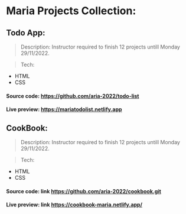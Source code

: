 # Maria Projects Collection:

## Todo App:
> Description:
Instructor required to finish 12 projects untill Monday 29/11/2022.

> Tech:
- HTML
- CSS

#### Source code: https://github.com/aria-2022/todo-list
#### Live preview: https://mariatodolist.netlify.app


## CookBook:
> Description:
Instructor required to finish 12 projects untill Monday 29/11/2022.

> Tech:
- HTML
- CSS

#### Source code: link https://github.com/aria-2022/cookbook.git
#### Live preview: link https://cookbook-maria.netlify.app/



